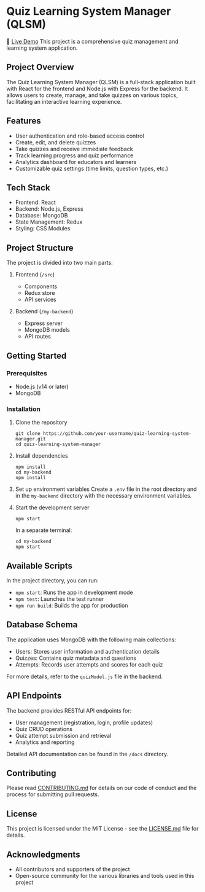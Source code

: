 # Quiz Learning System Manager (QLSM)
🚀 [Live Demo](https://lmsquiz.netlify.app/)
This project is a comprehensive quiz management and learning system application.

## Project Overview

The Quiz Learning System Manager (QLSM) is a full-stack application built with React for the frontend and Node.js with Express for the backend. It allows users to create, manage, and take quizzes on various topics, facilitating an interactive learning experience.

## Features

- User authentication and role-based access control
- Create, edit, and delete quizzes
- Take quizzes and receive immediate feedback
- Track learning progress and quiz performance
- Analytics dashboard for educators and learners
- Customizable quiz settings (time limits, question types, etc.)

## Tech Stack

- Frontend: React
- Backend: Node.js, Express
- Database: MongoDB
- State Management: Redux
- Styling: CSS Modules

## Project Structure

The project is divided into two main parts:

1. Frontend (`/src`)
   - Components
   - Redux store
   - API services

2. Backend (`/my-backend`)
   - Express server
   - MongoDB models
   - API routes

## Getting Started

### Prerequisites

- Node.js (v14 or later)
- MongoDB

### Installation

1. Clone the repository
   ```
   git clone https://github.com/your-username/quiz-learning-system-manager.git
   cd quiz-learning-system-manager
   ```

2. Install dependencies
   ```
   npm install
   cd my-backend
   npm install
   ```

3. Set up environment variables
   Create a `.env` file in the root directory and in the `my-backend` directory with the necessary environment variables.

4. Start the development server
   ```
   npm start
   ```
   In a separate terminal:
   ```
   cd my-backend
   npm start
   ```

## Available Scripts

In the project directory, you can run:

- `npm start`: Runs the app in development mode
- `npm test`: Launches the test runner
- `npm run build`: Builds the app for production

## Database Schema

The application uses MongoDB with the following main collections:

- Users: Stores user information and authentication details
- Quizzes: Contains quiz metadata and questions
- Attempts: Records user attempts and scores for each quiz

For more details, refer to the `quizModel.js` file in the backend.

## API Endpoints

The backend provides RESTful API endpoints for:

- User management (registration, login, profile updates)
- Quiz CRUD operations
- Quiz attempt submission and retrieval
- Analytics and reporting

Detailed API documentation can be found in the `/docs` directory.

## Contributing

Please read [CONTRIBUTING.md](CONTRIBUTING.md) for details on our code of conduct and the process for submitting pull requests.

## License

This project is licensed under the MIT License - see the [LICENSE.md](LICENSE.md) file for details.

## Acknowledgments

- All contributors and supporters of the project
- Open-source community for the various libraries and tools used in this project
